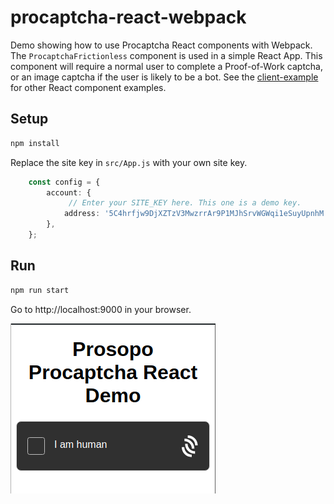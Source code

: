 # procaptcha-react-webpack

Demo showing how to use Procaptcha React components with Webpack. The `ProcaptchaFrictionless` component is used in a
simple React App. This component will require a normal user to complete a Proof-of-Work captcha, or an image captcha if
the user is likely to be a bot. See
the [client-example](https://github.com/prosopo/captcha/blob/87631d223796264cd168bf06d5e149aa0ca2f5e9/demos/client-example/src/App.tsx#L222-L227)
for other React component examples.

## Setup

```bash
npm install
```

Replace the site key in `src/App.js` with your own site key.

```typescript
    const config = {
        account: {
             // Enter your SITE_KEY here. This one is a demo key.
            address: '5C4hrfjw9DjXZTzV3MwzrrAr9P1MJhSrvWGWqi1eSuyUpnhM',
        },
    };
```

## Run

```bash
npm run start
```

Go to http://localhost:9000 in your browser.

![demo](demo.png)
